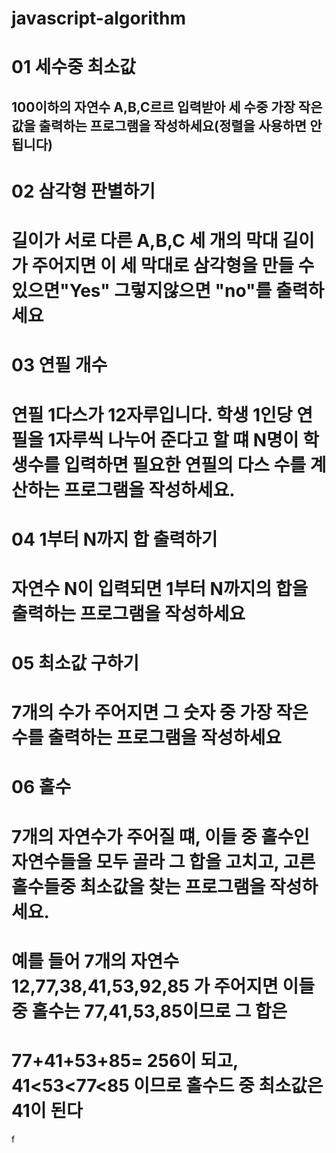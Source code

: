

# javascript-algorithm

# 01 세수중 최소값

## 100이하의 자연수 A,B,C르르 입력받아 세 수중 가장 작은 값을 출력하는 프로그램을 작성하세요(정렬을 사용하면 안됩니다)

# 02 삼각형 판별하기

# 길이가 서로 다른 A,B,C 세 개의 막대 길이가 주어지면 이 세 막대로 삼각형을 만들 수 있으면"Yes" 그렇지않으면 "no"를 출력하세요

# 03 연필 개수

# 연필 1다스가 12자루입니다. 학생 1인당 연필을 1자루씩 나누어 준다고 할 떄 N명이 학생수를 입력하면 필요한 연필의 다스 수를 계산하는 프로그램을 작성하세요.

# 04 1부터 N까지 합 출력하기

# 자연수 N이 입력되면 1부터 N까지의 합을 출력하는 프로그램을 작성하세요

# 05 최소값 구하기

# 7개의 수가 주어지면 그 숫자 중 가장 작은 수를 출력하는 프로그램을 작성하세요

# 06 홀수
# 7개의 자연수가 주어질 떄, 이들 중 홀수인 자연수들을 모두 골라 그 합을 고치고, 고른 홀수들중 최소값을 찾는 프로그램을 작성하세요.
# 예를 들어 7개의 자연수 12,77,38,41,53,92,85 가 주어지면 이들 중 홀수는 77,41,53,85이므로 그 합은
# 77+41+53+85= 256이 되고, 41<53<77<85 이므로 홀수드 중 최소값은 41이 된다


f